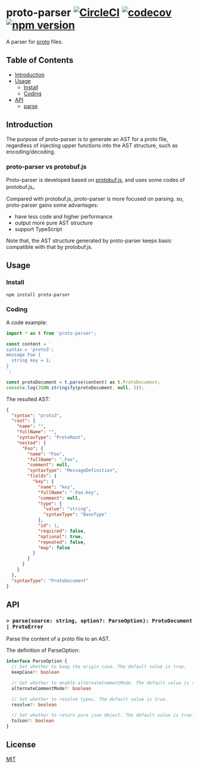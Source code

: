 # proto-parser [![CircleCI](https://circleci.com/gh/lancewuz/proto-parser.svg?style=svg)](https://circleci.com/gh/lancewuz/proto-parser) [![codecov](https://codecov.io/gh/lancewuz/proto-parser/branch/master/graph/badge.svg)](https://codecov.io/gh/lancewuz/proto-parser) [![npm version](https://img.shields.io/npm/v/proto-parser.svg?style=flat)](https://www.npmjs.com/package/proto-parser)

A parser for [proto](https://developers.google.com/protocol-buffers/docs/proto3) files.

## Table of Contents

* [Introduction](#introduction)
* [Usage](#usage)
  * [Install](#install)
  * [Coding](#coding)
* [API](#api)
  * [parse](#parse)

## Introduction

The purpose of proto-parser is to generate an AST for a proto file, regardless of injecting upper functions into the AST structure, such as encoding/decoding.

### proto-parser vs protobuf.js

Proto-parser is developed based on [protobuf.js](https://github.com/protobufjs/protobuf.js), and uses some codes of protobuf.js。

Compared with protobuf.js, proto-parser is more focused on parsing. so, proto-parser gains some advantages:

- have less code and higher performance
- output more pure AST structure
- support TypeScript

Note that, the AST structure generated by proto-parser keeps basic compatible with that by protobuf.js.

## Usage

### Install

```
npm install proto-parser
```

### Coding

A code example:

```ts
import * as t from 'proto-parser';

const content = `
syntax = 'proto3';
message Foo {
  string key = 1;
}
`;

const protoDocument = t.parse(content) as t.ProtoDocument;
console.log(JSON.stringify(protoDocument, null, 2));
```

The resulted AST:

```json
{
  "syntax": "proto3",
  "root": {
    "name": "",
    "fullName": "",
    "syntaxType": "ProtoRoot",
    "nested": {
      "Foo": {
        "name": "Foo",
        "fullName": ".Foo",
        "comment": null,
        "syntaxType": "MessageDefinition",
        "fields": {
          "key": {
            "name": "key",
            "fullName": ".Foo.key",
            "comment": null,
            "type": {
              "value": "string",
              "syntaxType": "BaseType"
            },
            "id": 1,
            "required": false,
            "optional": true,
            "repeated": false,
            "map": false
          }
        }
      }
    }
  },
  "syntaxType": "ProtoDocument"
}
```

## API

### <a name="parse"></a> `> parse(source: string, option?: ParseOption): ProtoDocument | ProtoError`

Parse the content of a proto file to an AST.

The definition of ParseOption:

```ts
interface ParseOption {
  // Set whether to keep the origin case. The default value is true.
  keepCase?: boolean

  // Set whether to enable alternateCommentMode. The default value is true.
  alternateCommentMode?: boolean 

  // Set whether to resolve types. The default value is true.
  resolve?: boolean

  // Set whether to return pure json Object. The default value is true.
  toJson?: boolean
}
```

## License

[MIT](https://github.com/microsoft/vscode/blob/master/LICENSE.txt)